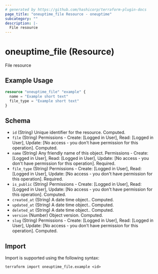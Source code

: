 ```yaml
---
# generated by https://github.com/hashicorp/terraform-plugin-docs
page_title: "oneuptime_file Resource - oneuptime"
subcategory: ""
description: |-
  File resource
---
```


# oneuptime_file (Resource)

File resource

## Example Usage

```terraform
resource "oneuptime_file" "example" {
  name = "Example short text"
  file_type = "Example short text"
}
```

## Schema

- `id` (String) Unique identifier for the resource. Computed.
- `file` (String) Permissions - Create: [Logged in User], Read: [Logged in User], Update: [No access - you don't have permission for this operation]. Computed.
- `name` (String) Any friendly name of this object. Permissions - Create: [Logged in User], Read: [Logged in User], Update: [No access - you don't have permission for this operation]. Required.
- `file_type` (String) Permissions - Create: [Logged in User], Read: [Logged in User], Update: [No access - you don't have permission for this operation]. Required.
- `is_public` (String) Permissions - Create: [Logged in User], Read: [Logged in User], Update: [No access - you don't have permission for this operation]. Computed.
- `created_at` (String) A date time object.. Computed.
- `updated_at` (String) A date time object.. Computed.
- `deleted_at` (String) A date time object.. Computed.
- `version` (Number) Object version. Computed.
- `slug` (String) Permissions - Create: [Logged in User], Read: [Logged in User], Update: [No access - you don't have permission for this operation]. Computed.

## Import

Import is supported using the following syntax:

```shell
terraform import oneuptime_file.example <id>
```
